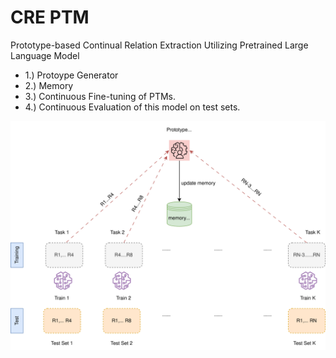 # CRE PTM
Prototype-based Continual Relation Extraction Utilizing Pretrained Large Language Model
* 1.) Protoype Generator
* 2.) Memory
* 3.) Continuous Fine-tuning of PTMs.
* 4.) Continuous Evaluation of this model on test sets.


![](https://github.com/sefeoglu/CRE_PTM/blob/master/doc/CRE_PTM.svg)
